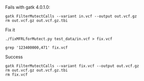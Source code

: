 
Fails with gatk 4.0.1.0:

```
gatk FilterMutectCalls --variant in.vcf --output out.vcf.gz
rm out.vcf.gz out.vcf.gz.tbi
```

Fix it

```
./fixMFRLforMutect.py test_data/in.vcf > fix.vcf

grep '123400000,471' fix.vcf
```

Success

```
gatk FilterMutectCalls --variant fix.vcf --output out.vcf.gz
rm out.vcf.gz out.vcf.gz.tbi
rm fix.vcf
```

